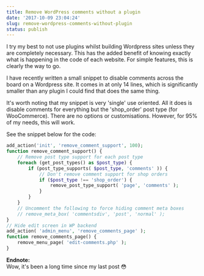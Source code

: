 ```yaml
---
title: Remove WordPress comments without a plugin
date: '2017-10-09 23:04:24'
slug: remove-wordpress-comments-without-plugin
status: publish
---
```


I try my best to not use plugins whilst building Wordpress sites unless they are completely necessary. This has the added benefit of knowing exactly what is happening in the code of each website. For simple features, this is clearly the way to go. 

I have recently written a small snippet to disable comments across the board on a Wordpress site. It comes in at only 14 lines, which is significantly smaller than any plugin I could find that does the same thing. 

It's worth noting that my snippet is very 'single' use oriented. All it does is disable comments for everything but the 'shop_order' post type (for WooCommerce). There are no options or customisations. However, for 95% of my needs, this will work. 

See the snippet below for the code: 

```php
add_action('init', 'remove_comment_support', 100);
function remove_comment_support() {
    // Remove post type support for each post type
    foreach (get_post_types() as $post_type) {
        if (post_type_supports( $post_type, 'comments' )) {
            // Don't remove comment support for shop orders
            if ($post_type !== 'shop_order') {
                remove_post_type_support( 'page', 'comments' );
            }
        }
    }
    // Uncomment the following to force hiding comment meta boxes
    // remove_meta_box( 'commentsdiv', 'post', 'normal' );
}
// Hide edit screen in WP backend
add_action( 'admin_menu', 'remove_comments_page' );
function remove_comments_page() {
    remove_menu_page( 'edit-comments.php' );
}
```

**Endnote:**<br>
Wow, it's been a long time since my last post 😳